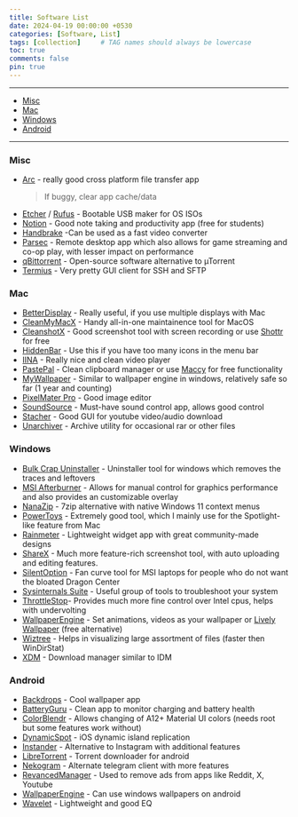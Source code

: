 ```yaml
---
title: Software List
date: 2024-04-19 00:00:00 +0530
categories: [Software, List]
tags: [collection]     # TAG names should always be lowercase
toc: true
comments: false
pin: true
---
```


---

  - [Misc](#misc)
  - [Mac](#mac)
  - [Windows](#windows)
  - [Android](#android)

---

### Misc


- [Arc](https://www.arctransfer.co/) - really good cross platform file transfer app
  > If buggy, clear app cache/data
- [Etcher](https://etcher.io/) / [Rufus](https://rufus.akeo.ie/) - Bootable USB maker for OS ISOs
- [Notion](https://www.notion.so/) - Good note taking and productivity app (free for students)
- [Handbrake](https://handbrake.fr/) -Can be used as a fast video converter
- [Parsec](https://parsec.app/) - Remote desktop app which also allows for game streaming and co-op play, with lesser impact on performance
- [qBittorrent](https://www.qbittorrent.org/) - Open-source software alternative to µTorrent
- [Termius](https://termius.com/) - Very pretty GUI client for SSH and SFTP

### Mac

- [BetterDisplay](https://github.com/waydabber/BetterDisplay) - Really useful, if you use multiple displays with Mac
- [CleanMyMacX](https://cleanmymac.com/) - Handy all-in-one maintainence tool for MacOS
- [CleanshotX](https://cleanshot.com/) - Good screenshot tool with screen recording or use [Shottr](https://shottr.cc/) for free
- [HiddenBar](https://github.com/dwarvesf/hidden) - Use this if you have too many icons in the menu bar 
- [IINA](https://iina.io/) - Really nice and clean video player 
- [PastePal](https://indiegoodies.com/pastepal) - Clean clipboard manager or use [Maccy](https://maccy.app/) for free functionality
- [MyWallpaper](macappstores://apps.apple.com/us/app/id1552826194?mt=12) - Similar to wallpaper engine in windows, relatively safe so far (1 year and counting)
- [PixelMater Pro](https://www.pixelmator.com/pro/) - Good image editor
- [SoundSource](https://rogueamoeba.com/soundsource/) - Must-have sound control app, allows good control
- [Stacher](https://stacher.io/) - Good GUI for youtube video/audio download
- [Unarchiver](https://theunarchiver.com/) - Archive utility for occasional rar or other files


### Windows

- [Bulk Crap Uninstaller](https://www.bcuninstaller.com/) - Uninstaller tool for windows which removes the traces and leftovers
- [MSI Afterburner](https://www.msi.com/Landing/afterburner/graphics-cards) - Allows for manual control for graphics performance and also provides an customizable overlay
- [NanaZip](https://github.com/M2Team/NanaZip) - 7zip alternative with native Windows 11 context menus
- [PowerToys](https://github.com/microsoft/PowerToys) - Extremely good tool, which I mainly use for the Spotlight-like feature from Mac
- [Rainmeter](https://www.rainmeter.net/) - Lightweight widget app with great community-made designs
- [ShareX](https://getsharex.com/) - Much more feature-rich screenshot tool, with auto uploading and editing features.
- [SilentOption](https://forum-en.msi.com/index.php?threads/updated-2016-05-06-silent-option-fan-control-application-for-msi-laptops.255972/) - Fan curve tool for MSI laptops for people who do not want the bloated Dragon Center
- [Sysinternals Suite](https://docs.microsoft.com/en-us/sysinternals/downloads/sysinternals-suite) - Useful group of tools to troubleshoot your system
- [ThrottleStop](https://www.techpowerup.com/download/techpowerup-throttlestop/)- Provides much more fine control over Intel cpus, helps with undervolting
- [WallpaperEngine](https://store.steampowered.com/app/431960/Wallpaper_Engine/) - Set animations, videos as your wallpaper or [Lively Wallpaper](https://rocksdanister.github.io/lively/) (free alternative)
- [Wiztree](https://diskanalyzer.com/) - Helps in visualizing large assortment of files (faster then WinDirStat)
- [XDM](https://github.com/subhra74/xdm) - Download manager similar to IDM

### Android

- [Backdrops](https://play.google.com/store/apps/details?id=com.backdrops.wallpapers) - Cool wallpaper app
- [BatteryGuru](https://play.google.com/store/apps/details?id=com.paget96.batteryguru) - Clean app to monitor charging and battery health
- [ColorBlendr](https://github.com/Mahmud0808/ColorBlendr) - Allows changing of A12+ Material UI colors (needs root but some features work without) 
- [DynamicSpot](https://play.google.com/store/apps/details?id=com.jamworks.dynamicspot) - iOS dynamic island replication
- [Instander](https://thedise.me/instander/) - Alternative to Instagram with additional features
- [LibreTorrent](https://github.com/proninyaroslav/libretorrent) - Torrent downloader for android
- [Nekogram](https://nekogram.app/) - Alternate telegram client with more features 
- [RevancedManager](https://github.com/revanced/revanced-manager) - Used to remove ads from apps like Reddit, X, Youtube
- [WallpaperEngine](https://www.wallpaperengine.io/android/en) - Can use windows wallpapers on android
- [Wavelet](https://play.google.com/store/apps/details?id=com.pittvandewitt.wavelet) - Lightweight and good EQ











